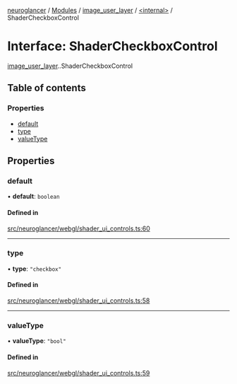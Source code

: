 [neuroglancer](../README.md) / [Modules](../modules.md) / [image\_user\_layer](../modules/image_user_layer.md) / [<internal\>](../modules/image_user_layer._internal_.md) / ShaderCheckboxControl

# Interface: ShaderCheckboxControl

[image_user_layer](../modules/image_user_layer.md).[<internal>](../modules/image_user_layer._internal_.md).ShaderCheckboxControl

## Table of contents

### Properties

- [default](image_user_layer._internal_.ShaderCheckboxControl.md#default)
- [type](image_user_layer._internal_.ShaderCheckboxControl.md#type)
- [valueType](image_user_layer._internal_.ShaderCheckboxControl.md#valuetype)

## Properties

### default

• **default**: `boolean`

#### Defined in

[src/neuroglancer/webgl/shader_ui_controls.ts:60](https://github.com/ActiveBrainAtlas2/neuroglancer/blob/540617bc/src/neuroglancer/webgl/shader_ui_controls.ts#L60)

___

### type

• **type**: ``"checkbox"``

#### Defined in

[src/neuroglancer/webgl/shader_ui_controls.ts:58](https://github.com/ActiveBrainAtlas2/neuroglancer/blob/540617bc/src/neuroglancer/webgl/shader_ui_controls.ts#L58)

___

### valueType

• **valueType**: ``"bool"``

#### Defined in

[src/neuroglancer/webgl/shader_ui_controls.ts:59](https://github.com/ActiveBrainAtlas2/neuroglancer/blob/540617bc/src/neuroglancer/webgl/shader_ui_controls.ts#L59)
